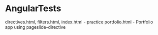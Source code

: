 # AngularTests
directives.html, filters.html, index.html - practice
portfolio.html - Portfolio app using pageslide-directive